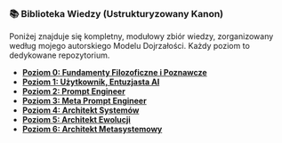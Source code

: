 ### 📚 Biblioteka Wiedzy (Ustrukturyzowany Kanon)

Poniżej znajduje się kompletny, modułowy zbiór wiedzy, zorganizowany według mojego autorskiego Modelu Dojrzałości. Każdy poziom to dedykowane repozytorium.

* **[Poziom 0: Fundamenty Filozoficzne i Poznawcze](jacmal/Fundamenty_Filozoficzne_i_Poznawcze_Biblioteka_Wiedzy)**
* **[Poziom 1: Użytkownik, Entuzjasta AI](./link-do-repo-poziom-1)**
* **[Poziom 2: Prompt Engineer](./link-do-repo-poziom-2)**
* **[Poziom 3: Meta Prompt Engineer](./link-do-repo-poziom-3)**
* **[Poziom 4: Architekt Systemów](./link-do-repo-poziom-4)**
* **[Poziom 5: Architekt Ewolucji](./link-do-repo-poziom-5)**
* **[Poziom 6: Architekt Metasystemowy](./link-do-repo-poziom-6)**
